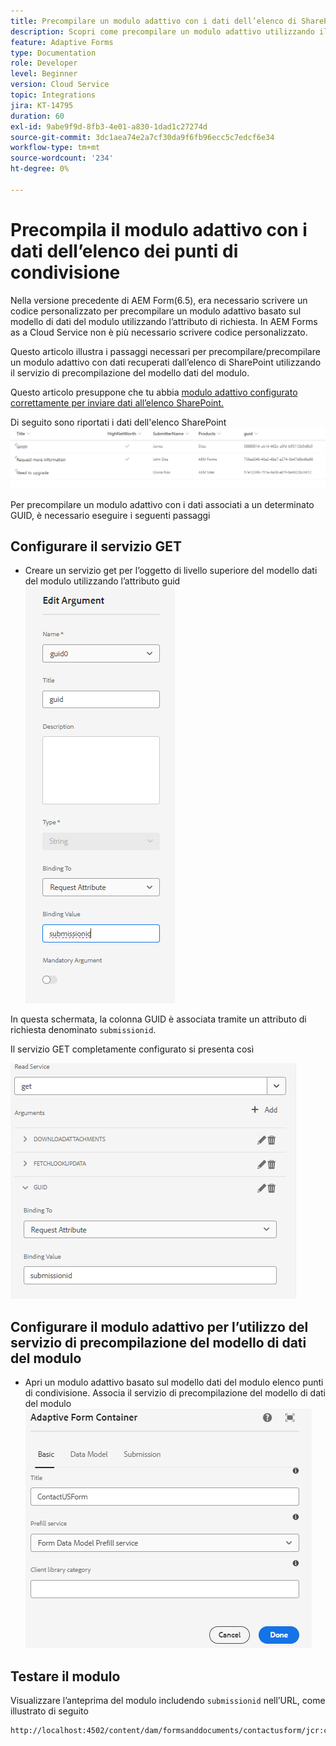 ```yaml
---
title: Precompilare un modulo adattivo con i dati dell’elenco di SharePoint
description: Scopri come precompilare un modulo adattivo utilizzando il modello di dati del modulo supportato da un elenco di punti di condivisione
feature: Adaptive Forms
type: Documentation
role: Developer
level: Beginner
version: Cloud Service
topic: Integrations
jira: KT-14795
duration: 60
exl-id: 9abe9f9d-8fb3-4e01-a830-1dad1c27274d
source-git-commit: 3dc1aea74e2a7cf30da9f6fb96ecc5c7edcf6e34
workflow-type: tm+mt
source-wordcount: '234'
ht-degree: 0%

---
```


# Precompila il modulo adattivo con i dati dell’elenco dei punti di condivisione

Nella versione precedente di AEM Form(6.5), era necessario scrivere un codice personalizzato per precompilare un modulo adattivo basato sul modello di dati del modulo utilizzando l’attributo di richiesta. In AEM Forms as a Cloud Service non è più necessario scrivere codice personalizzato.

Questo articolo illustra i passaggi necessari per precompilare/precompilare un modulo adattivo con dati recuperati dall’elenco di SharePoint utilizzando il servizio di precompilazione del modello dati del modulo.

Questo articolo presuppone che tu abbia [modulo adattivo configurato correttamente per inviare dati all’elenco SharePoint.](https://experienceleague.adobe.com/docs/experience-manager-cloud-service/content/forms/adaptive-forms-authoring/authoring-adaptive-forms-core-components/create-an-adaptive-form-on-forms-cs/configure-submit-actions-core-components.html?lang=en#connect-af-sharepoint-list)

Di seguito sono riportati i dati dell&#39;elenco SharePoint
![sharepoint-list](assets/list-data.png)

Per precompilare un modulo adattivo con i dati associati a un determinato GUID, è necessario eseguire i seguenti passaggi

## Configurare il servizio GET

* Creare un servizio get per l’oggetto di livello superiore del modello dati del modulo utilizzando l’attributo guid
  ![get-service](assets/mapping-request-attribute.png)

In questa schermata, la colonna GUID è associata tramite un attributo di richiesta denominato `submissionid`.

Il servizio GET completamente configurato si presenta così

![get-service](assets/fdm-request-attribute.png)

## Configurare il modulo adattivo per l’utilizzo del servizio di precompilazione del modello di dati del modulo

* Apri un modulo adattivo basato sul modello dati del modulo elenco punti di condivisione. Associa il servizio di precompilazione del modello di dati del modulo
  ![form-prefill-service](assets/form-prefill-service.png)

## Testare il modulo

Visualizzare l’anteprima del modulo includendo `submissionid` nell’URL, come illustrato di seguito

```html
http://localhost:4502/content/dam/formsanddocuments/contactusform/jcr:content?wcmmode=disabled&submissionid=57e12249-751a-4a38-a81f-0a4422b24412
```

